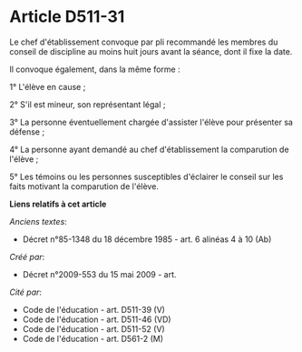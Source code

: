 # Article D511-31

Le chef d'établissement convoque par pli recommandé les membres du conseil de discipline au moins huit jours avant la séance,
dont il fixe la date.

Il convoque également, dans la même forme :

1° L'élève en cause ;

2° S'il est mineur, son représentant légal ;

3° La personne éventuellement chargée d'assister l'élève pour présenter sa défense ;

4° La personne ayant demandé au chef d'établissement la comparution de l'élève ;

5° Les témoins ou les personnes susceptibles d'éclairer le conseil sur les faits motivant la comparution de l'élève.

**Liens relatifs à cet article**

_Anciens textes_:

  - Décret n°85-1348 du 18 décembre 1985 - art. 6 alinéas 4 à 10 (Ab)

_Créé par_:

  - Décret n°2009-553 du 15 mai 2009 - art.

_Cité par_:

  - Code de l'éducation - art. D511-39 (V)
  - Code de l'éducation - art. D511-46 (VD)
  - Code de l'éducation - art. D511-52 (V)
  - Code de l'éducation - art. D561-2 (M)
